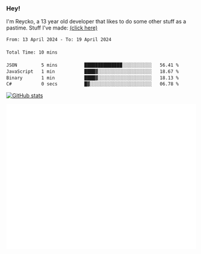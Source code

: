 ### Hey!
I'm Reycko, a 13 year old developer that likes to do some other stuff as a pastime.
Stuff I've made: [(click here)](https://pastebin.com/raw/QiNpEYja)

<!--START_SECTION:wakasection-->

```txt
From: 13 April 2024 - To: 19 April 2024

Total Time: 10 mins

JSON         5 mins          ██████████████░░░░░░░░░░░   56.41 %
JavaScript   1 min           ████▓░░░░░░░░░░░░░░░░░░░░   18.67 %
Binary       1 min           ████▓░░░░░░░░░░░░░░░░░░░░   18.13 %
C#           0 secs          █▓░░░░░░░░░░░░░░░░░░░░░░░   06.78 %
```

<!--END_SECTION:wakasection-->

[![GitHub stats](https://github-readme-stats.vercel.app/api?username=Reycko&show_icons=true&theme=dark&hide_title=true&count_private=true)](https://github.com/anuraghazra/github-readme-stats)

![Metrics](/github-metrics.svg)
